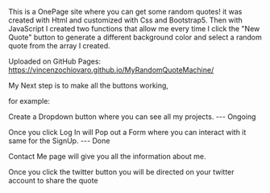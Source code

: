 
This is a OnePage site where you can get some random quotes!
 it was created with Html and customized with Css and Bootstrap5. Then with JavaScript I created two functions that allow me every time I click the "New Quote" button to generate a different background color and select a random quote from the array I created.


Uploaded on GitHub Pages: https://vincenzochiovaro.github.io/MyRandomQuoteMachine/


My Next step is to make all the buttons working,  

for example: 

Create a Dropdown button where you can see all my projects. --- Ongoing


Once you click Log In will Pop out a Form where you can interact with it same for the SignUp. --- Done


Contact Me page will give you all the information about me.


Once you click the twitter button you will be directed on your twitter account to share the quote



